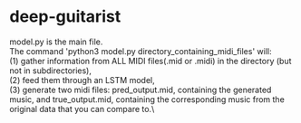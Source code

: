 # deep-guitarist

model.py is the main file. \
The command 'python3 model.py directory_containing_midi_files' will:\
(1) gather information from ALL MIDI files(.mid or .midi) in the directory (but not in subdirectories),\
(2) feed them through an LSTM model,\
(3) generate two midi files: pred_output.mid, containing the generated music, and true_output.mid, containing the corresponding music from the original data that you can compare to.\
